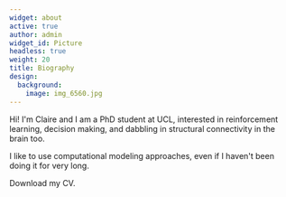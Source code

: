 ```yaml
---
widget: about
active: true
author: admin
widget_id: Picture
headless: true
weight: 20
title: Biography
design:
  background:
    image: img_6560.jpg
---
```

Hi! I'm Claire and I am a PhD student at UCL, interested in reinforcement learning, decision making, and dabbling in structural connectivity in the brain too. 

I like to use computational modeling approaches, even if I haven't been doing it for very long.

Download my CV.